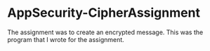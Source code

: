 # AppSecurity-CipherAssignment
 The assignment was to create an encrypted message. This was the program that I wrote for the assignment. 
